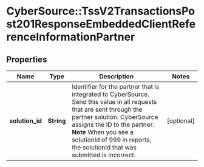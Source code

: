 # CyberSource::TssV2TransactionsPost201ResponseEmbeddedClientReferenceInformationPartner

## Properties
Name | Type | Description | Notes
------------ | ------------- | ------------- | -------------
**solution_id** | **String** | Identifier for the partner that is integrated to CyberSource.  Send this value in all requests that are sent through the partner solution. CyberSource assigns the ID to the partner.  **Note** When you see a solutionId of 999 in reports, the solutionId that was submitted is incorrect.  | [optional] 


